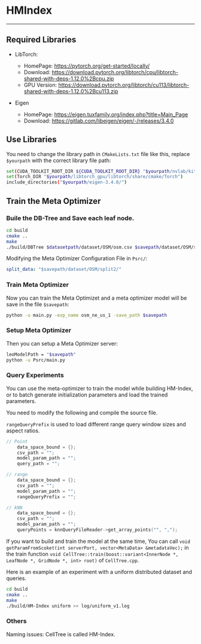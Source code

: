 # HMIndex

----------------------

## Required Libraries

- LibTorch: 
  - HomePage: https://pytorch.org/get-started/locally/
  - Download: https://download.pytorch.org/libtorch/cpu/libtorch-shared-with-deps-1.12.0%2Bcpu.zip
  - GPU Version: https://download.pytorch.org/libtorch/cu113/libtorch-shared-with-deps-1.12.0%2Bcu113.zip

- Eigen
  - HomePage: https://eigen.tuxfamily.org/index.php?title=Main_Page
  - Download: https://gitlab.com/libeigen/eigen/-/releases/3.4.0

## Use Libraries

You need to change the library path in `CMakeLists.txt` file like this, replace `$yourpath` with the correct library file path:

```bash
set(CUDA_TOOLKIT_ROOT_DIR ${CUDA_TOOLKIT_ROOT_DIR} "$yourpath/nvlab/kittool")
set(Torch_DIR "$yourpath/libtorch_gpu/libtorch/share/cmake/Torch")
include_directories("$yourpath/eigen-3.4.0/")
```

## Train the Meta Optimizer

### Buile the DB-Tree and Save each leaf node.

```bash
cd build 
cmake .. 
make 
./build/DBTree $datasetpath/dataset/OSM/osm.csv $savepath/dataset/OSM/split2/
```

Modifying the Meta Optimizer Configuration File in `Psrc/`:

```yml
split_data: "$savepath/dataset/OSM/split2/"
```

### Train Meta Optimizer

Now you can train the Meta Optimizet and a meta optimizer model will be save in the file `$savepath`: 

```bash
python -u main.py -exp_name osm_ne_us_1 -save_path $savepath
```

### Setup Meta Optimizer

Then you can setup a Meta Optimizer server:

```bash
leoModelPath = "$savepath"
python -u Psrc/main.py
```
### Query Experiments

You can use the meta-optimizer to train the model while building HM-Index, or to batch generate initialization parameters and load the trained parameters.

You need to modify the following and compile the source file.

`rangeQueryPrefix` is used to load different range query window sizes and aspect ratios.

```cpp
// Point
    data_space_bound = {};
    csv_path = "";
    model_param_path = "";
    query_path = "";

// range
    data_space_bound = {};
    csv_path = "";
    model_param_path = "";
    rangeQueryPrefix = "";

// kNN
    data_space_bound = {};
    csv_path = "";
    model_param_path = "";
    queryPoints = knnQueryFileReader->get_array_points("", ",");

```

If you want to build and train the model at the same time, You can call `void getParamFromScoket(int serverPort, vector<MetaData> &metadataVec);` in the train function `void CellTree::train(boost::variant<InnerNode *, LeafNode *, GridNode *, int> root)` of `CellTree.cpp`.

Here is an example of an experiment with a uniform distributed dataset and queries.

```bash
cd build 
cmake .. 
make 
./build/HM-Index uniform >> log/uniform_v1.log 
```


### Others 

Naming issues: CellTree is called HM-Index.



